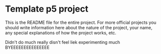 # Template p5 project

This is the README file for the entire project. For more official projects you should write information here about the nature of the project, your name, any special explanations of how the project works, etc.

Didn't do much really disn't feel liek experimenting much
BYEEEEEEEEEEEEEEE
